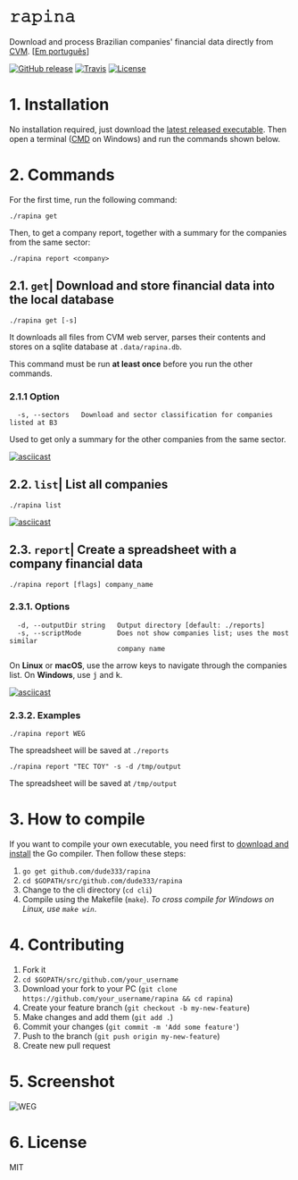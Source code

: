 # 𝚛𝚊𝚙𝚒𝚗𝚊

Download and process Brazilian companies' financial data directly from [CVM](http://dados.cvm.gov.br/dados/CIA_ABERTA/DOC/DFP/). [[Em português](./README.md)]

[![GitHub release](https://img.shields.io/github/tag/dude333/rapina.svg?label=latest)](https://github.com/dude333/rapina/releases)
[![Travis](https://img.shields.io/travis/dude333/rapina/master.svg)](https://travis-ci.org/dude333/rapina)
[![License](https://img.shields.io/badge/license-MIT-blue.svg)](./LICENSE)

# 1. Installation

No installation required, just download the [latest released executable](https://github.com/dude333/rapina/releases). Then open a terminal ([CMD](https://superuser.com/a/340051/61616) on Windows) and run the commands shown below.

# 2. Commands

For the first time, run the following command:

    ./rapina get

Then, to get a company report, together with a summary for the companies from the same sector:

    ./rapina report <company>

## 2.1. `get`| Download and store financial data into the local database

    ./rapina get [-s]

It downloads all files from CVM web server, parses their contents and stores on a sqlite database at `.data/rapina.db`.

This command must be run **at least once** before you run the other commands.

### 2.1.1 Option

```
  -s, --sectors   Download and sector classification for companies listed at B3
```

Used to get only a summary for the other companies from the same sector.

[![asciicast](https://asciinema.org/a/656x2hrtCFFZLVLa9fGGcetw7.svg)](https://asciinema.org/a/656x2hrtCFFZLVLa9fGGcetw7?speed=4&autoplay=1&loop=1)

## 2.2. `list`| List all companies

    ./rapina list

[![asciicast](https://asciinema.org/a/TbJyGaOodJUxEzjDySQu3MaEW.svg)](https://asciinema.org/a/TbJyGaOodJUxEzjDySQu3MaEW?autoplay=1&loop=1)

## 2.3. `report`| Create a spreadsheet with a company financial data

    ./rapina report [flags] company_name

### 2.3.1. Options

```
  -d, --outputDir string   Output directory [default: ./reports]
  -s, --scriptMode         Does not show companies list; uses the most similar
                           company name
```

On **Linux** or **macOS**, use the arrow keys to navigate through the companies list. On **Windows**, use <kbd>j</kbd> and <kbd>k</kbd>.

[![asciicast](https://asciinema.org/a/jhmHxzgROtc8EBh3tkSwYTaa9.svg)](https://asciinema.org/a/jhmHxzgROtc8EBh3tkSwYTaa9?autoplay=1&loop=1)

### 2.3.2. Examples

    ./rapina report WEG

The spreadsheet will be saved at `./reports`

    ./rapina report "TEC TOY" -s -d /tmp/output

The spreadsheet will be saved at `/tmp/output`

# 3. How to compile

If you want to compile your own executable, you need first to [download and install](https://golang.org/dl/) the Go compiler. Then follow these steps:

1. `go get github.com/dude333/rapina`
2. `cd $GOPATH/src/github.com/dude333/rapina`
3. Change to the cli directory (`cd cli`)
4. Compile using the Makefile (`make`). _To cross compile for Windows on Linux, use `make win`_.

# 4. Contributing

1. Fork it
2. `cd $GOPATH/src/github.com/your_username`
3. Download your fork to your PC (`git clone https://github.com/your_username/rapina && cd rapina`)
4. Create your feature branch (`git checkout -b my-new-feature`)
5. Make changes and add them (`git add .`)
6. Commit your changes (`git commit -m 'Add some feature'`)
7. Push to the branch (`git push origin my-new-feature`)
8. Create new pull request

# 5. Screenshot

![WEG](https://i.imgur.com/czPhPkH.png)

# 6. License

MIT
